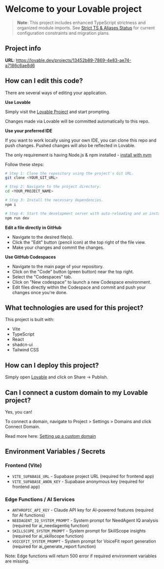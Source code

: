 # Welcome to your Lovable project

> **Note**: This project includes enhanced TypeScript strictness and organized module imports. See [Strict TS & Aliases Status](docs/strictness-waiver.md) for current configuration constraints and migration plans.

## Project info

**URL**: https://lovable.dev/projects/13452b89-7869-4e83-ae74-a7186c6ae8d6

## How can I edit this code?

There are several ways of editing your application.

**Use Lovable**

Simply visit the [Lovable Project](https://lovable.dev/projects/13452b89-7869-4e83-ae74-a7186c6ae8d6) and start prompting.

Changes made via Lovable will be committed automatically to this repo.

**Use your preferred IDE**

If you want to work locally using your own IDE, you can clone this repo and push changes. Pushed changes will also be reflected in Lovable.

The only requirement is having Node.js & npm installed - [install with nvm](https://github.com/nvm-sh/nvm#installing-and-updating)

Follow these steps:

```sh
# Step 1: Clone the repository using the project's Git URL.
git clone <YOUR_GIT_URL>

# Step 2: Navigate to the project directory.
cd <YOUR_PROJECT_NAME>

# Step 3: Install the necessary dependencies.
npm i

# Step 4: Start the development server with auto-reloading and an instant preview.
npm run dev
```

**Edit a file directly in GitHub**

- Navigate to the desired file(s).
- Click the "Edit" button (pencil icon) at the top right of the file view.
- Make your changes and commit the changes.

**Use GitHub Codespaces**

- Navigate to the main page of your repository.
- Click on the "Code" button (green button) near the top right.
- Select the "Codespaces" tab.
- Click on "New codespace" to launch a new Codespace environment.
- Edit files directly within the Codespace and commit and push your changes once you're done.

## What technologies are used for this project?

This project is built with:

- Vite
- TypeScript
- React
- shadcn-ui
- Tailwind CSS

## How can I deploy this project?

Simply open [Lovable](https://lovable.dev/projects/13452b89-7869-4e83-ae74-a7186c6ae8d6) and click on Share -> Publish.

## Can I connect a custom domain to my Lovable project?

Yes, you can!

To connect a domain, navigate to Project > Settings > Domains and click Connect Domain.

Read more here: [Setting up a custom domain](https://docs.lovable.dev/tips-tricks/custom-domain#step-by-step-guide)

## Environment Variables / Secrets

### Frontend (Vite)
- `VITE_SUPABASE_URL` - Supabase project URL (required for frontend app)
- `VITE_SUPABASE_ANON_KEY` - Supabase anonymous key (required for frontend app)

### Edge Functions / AI Services
- `ANTHROPIC_API_KEY` - Claude API key for AI-powered features (required for AI functions)
- `NEEDAGENT_IQ_SYSTEM_PROMPT` - System prompt for NeedAgent IQ analysis (required for ai_needagentiq function)
- `SKILLSCOPE_SYSTEM_PROMPT` - System prompt for SkillScope insights (required for ai_skillscope function)  
- `VOICEFIT_SYSTEM_PROMPT` - System prompt for VoiceFit report generation (required for ai_generate_report function)

Note: Edge functions will return 500 error if required environment variables are missing.

